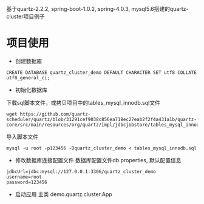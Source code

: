 基于quartz-2.2.2, spring-boot-1.0.2,  spring-4.0.3, mysql5.6搭建的quartz-cluster项目例子

# 项目使用

- 创建数据库
```
CREATE DATABASE quartz_cluster_demo DEFAULT CHARACTER SET utf8 COLLATE utf8_general_ci;
```

- 初始化数据库

下载sql脚本文件，或拷贝项目中的tables_mysql_innodb.sql文件
```
wget https://github.com/quartz-scheduler/quartz/blob/31291cef9038c856ea718ec27eab2f2f4a431a1b/quartz-core/src/main/resources/org/quartz/impl/jdbcjobstore/tables_mysql_innodb.sql
```

导入脚本文件
```
mysql -u root -p123456 -Dquartz_cluster_demo < tables_mysql_innodb.sql
```

- 修改数据库连接配置文件
数据库配置文件db.properties, 默认配置信息
```
jdbcUrl=jdbc:mysql://127.0.0.1:3306/quartz_cluster_demo
username=root
password=123456
```

- 启动应用
主类 demo.quartz.cluster.App

